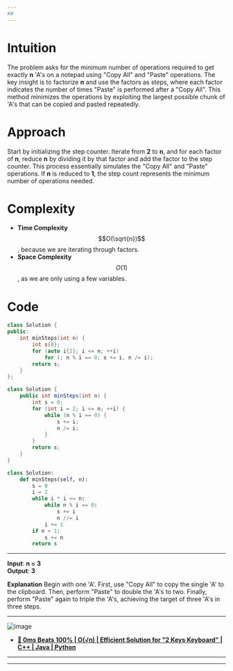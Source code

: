 ```yaml
---
##
---
```


# Intuition
The problem asks for the minimum number of operations required to get exactly **n** 'A's on a notepad using "Copy All" and "Paste" operations. The key insight is to factorize **n** and use the factors as steps, where each factor indicates the number of times "Paste" is performed after a "Copy All". This method minimizes the operations by exploiting the largest possible chunk of 'A's that can be copied and pasted repeatedly.

# Approach
Start by initializing the step counter. Iterate from **2** to **n**, and for each factor of **n**, reduce **n** by dividing it by that factor and add the factor to the step counter. This process essentially simulates the "Copy All" and "Paste" operations. If **n** is reduced to **1**, the step count represents the minimum number of operations needed.


# Complexity
- **Time Complexity** $$O(\sqrt{n})$$, because we are iterating through factors.
- **Space Complexity** $$O(1)$$, as we are only using a few variables.


# Code
```cpp []
class Solution {
public:
    int minSteps(int n) {
        int s{0};
        for (auto i{2}; i <= n; ++i)
            for (; n % i == 0; s += i, n /= i);
        return s;
    }
};

```

```java []
class Solution {
    public int minSteps(int n) {
        int s = 0;
        for (int i = 2; i <= n; ++i) {
            while (n % i == 0) {
                s += i;
                n /= i;
            }
        }
        return s;
    }
}
```

```python []
class Solution:
    def minSteps(self, n):
        s = 0
        i = 2
        while i * i <= n:
            while n % i == 0:
                s += i
                n //= i
            i += 1
        if n > 1: 
            s += n
        return s
```

---
**Input**: **n = 3**  
**Output**: **3**

**Explanation** Begin with one 'A'. First, use "Copy All" to copy the single 'A' to the clipboard. Then, perform "Paste" to double the 'A's to two. Finally, perform "Paste" again to triple the 'A's, achieving the target of three 'A's in three steps.

---
![image](https://github.com/user-attachments/assets/b3fb7ff8-b954-48b6-a68a-f87b1c0686dd)

- **[🌟 0ms Beats 100% | O(√n) | Efficient Solution for "2 Keys Keyboard" | C++ | Java | Python](https://leetcode.com/problems/2-keys-keyboard/solutions/5657968/0ms-beats-100-o-n-efficient-solution-for-2-keys-keyboard-c-java-python)**

---
---
